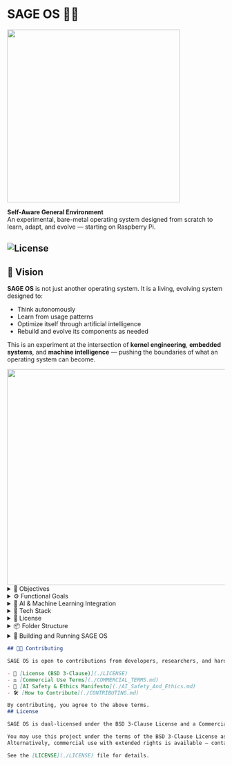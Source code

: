 
# SAGE OS 🌱🧠

<img src="https://github.com/user-attachments/assets/e9f364ed-df0e-4f65-8557-c6c783848907" width="400" height="400" />

**Self-Aware General Environment**  
An experimental, bare-metal operating system designed from scratch to learn, adapt, and evolve — starting on Raspberry Pi.

![License](https://img.shields.io/badge/License-BSD%203--Clause-blue.svg)
---
 
  ## 🔭 Vision 

**SAGE OS** is not just another operating system. It is a living, evolving system designed to:

- Think autonomously
- Learn from usage patterns
- Optimize itself through artificial intelligence
- Rebuild and evolve its components as needed

This is an experiment at the intersection of **kernel engineering**, **embedded systems**, and **machine intelligence** — pushing the boundaries of what an operating system can become.

<img src="https://github.com/user-attachments/assets/a5aeda94-147c-483f-8378-cca4ba023a13" width="600" height="500">


 
<details>
  <summary>🎯 Objectives</summary>

- Build a fully bootable, bare-metal operating system from scratch
- Integrate basic AI/ML models to inform system-level decisions
- Enable self-monitoring and self-optimization over time
- Keep the codebase portable across architectures (starting with ARM/RPi)
  
<img src="https://github.com/user-attachments/assets/a726baa8-dca4-4097-ab31-54b8cd819287" width="600" height="700">

  This image illustrates the **"Self-Evolving, AI-Driven OS Lifecycle"** — a conceptual flow for how your SAGE OS can autonomously detect hardware, build itself, and evolve across platforms.

---

### 🔍 Step-by-Step Breakdown:

1. **AI Detects Architecture and Hardware**

   * On boot or install, SAGE OS's embedded AI analyzes the CPU type, memory, buses, I/O interfaces, and connected devices.

2. **Generate Platform-Specific Kernel and Drivers**

   * Based on the detected architecture (ARM, x86, RISC-V, etc.), the AI compiles or adapts the kernel and drivers tailored to the platform.

3. **Build Disk Image or Container**

   * The AI assembles a bootable `.img`, `.iso`, or container that includes the new kernel, drivers, and shell environment.

4. **Boot Automatically**

   * The new OS version is booted directly, either on the device or inside a VM/emulator (like QEMU) for testing.

5. **Monitor Performance and Stability**

   * AI continuously checks system behavior: uptime, crashes, latency, driver responses, etc.

6. **Stable → Keep New Image**

   * If everything runs well, the system promotes this version as the active build.

7. **Unstable → Roll Back**

   * If issues are found, the AI automatically rolls back to the previous known-good state.

 
---

This workflow allows **SAGE OS to evolve, rebuild, and test itself across any platform** — moving toward true autonomy and architectural universality.
 


</details>

<details>
  <summary>⚙️ Functional Goals</summary>

- [x] Custom bootloader for Raspberry Pi
- [x] Basic kernel with memory & process management
- [ ] Custom command-line shell (SAGE Shell)
- [ ] Integrated AI agent (TinyML / rule-based to start)
- [ ] Self-tuning task scheduler and memory allocator
- [ ] Support for minimal file system
- [ ] Ability to evolve through version-aware updates

</details>

<details>
  <summary>🧠 AI & Machine Learning Integration</summary>

SAGE OS will include embedded, resource-efficient AI components that can:
- Perform local inference (TinyML)
- Observe usage and optimize scheduling
- Trigger self-diagnostics and reconfiguration
- Eventually, enable modular regeneration of subsystems

</details>

<details>
  <summary>🧰 Tech Stack</summary>

- **Languages**: ARM Assembly, C (kernel), Python (tools & ML prototyping)
- **Platform**: Raspberry Pi 4B (64-bit ARMv8)
- **Toolchain**: `arm-none-eabi-gcc`, `QEMU`, `Make`, TinyML (TFLM, uTensor)
- **Build Environment**: macOS M1 (cross-compilation)

</details>

<details>
  <summary>🔐 License</summary>

This project is licensed under the [CC BY-NC 4.0 License](https://creativecommons.org/licenses/by-nc/4.0/).  
You're free to use, modify, and share the code for non-commercial purposes with attribution.  
All rights reserved to the original author.

</details>

<details>
  <summary>📦 Folder Structure</summary>
  
- `boot/` - Architecture-specific boot code
- `kernel/` - Core kernel functionality
- `drivers/` - Hardware drivers
- `scripts/` - Utility scripts for building and testing

</details>

<details>
  <summary>🚀 Building and Running SAGE OS</summary>

## Prerequisites

To build and run SAGE OS, you need the following tools:

- GCC cross-compilers for your target architectures:
  - `x86_64-linux-gnu-gcc` for x86_64
  - `aarch64-linux-gnu-gcc` for ARM64/AArch64
  - `riscv64-linux-gnu-gcc` for RISC-V 64-bit

- QEMU for emulation:
  - `qemu-system-x86_64` for x86_64
  - `qemu-system-aarch64` for ARM64/AArch64
  - `qemu-system-riscv64` for RISC-V 64-bit

### Installing Prerequisites

On Debian/Ubuntu:

```bash
# Install cross-compilers
sudo apt-get install gcc-x86-64-linux-gnu gcc-aarch64-linux-gnu gcc-riscv64-linux-gnu

# Install QEMU
sudo apt-get install qemu-system-x86 qemu-system-arm qemu-system-misc
```

## Building SAGE OS

To build SAGE OS for a specific architecture:

```bash
# Clean previous build artifacts
make clean

# Build for x86_64
make ARCH=x86_64

# Build for ARM64/AArch64
make ARCH=aarch64

# Build for RISC-V 64-bit
make ARCH=riscv64
```

The build process creates:
- Object files for each source file
- `kernel.elf` - The linked ELF executable
- `kernel8.img` - The raw binary image

## Running SAGE OS

### Using QEMU

You can run SAGE OS in QEMU using the provided script:

```bash
# Run on x86_64
./scripts/test_emulated.sh x86_64

# Run on ARM64/AArch64
./scripts/test_emulated.sh aarch64

# Run on RISC-V 64-bit
./scripts/test_emulated.sh riscv64
```

### Running on Real Hardware

For Raspberry Pi (ARM64):
1. Copy `kernel8.img` to the boot partition of your SD card
2. Make sure `config.txt` contains `arm_64bit=1`
3. Boot your Raspberry Pi

## Development

### Adding New Features

1. Add your source files to the appropriate directory
2. Update the Makefile if necessary
3. Build and test using the commands above

### License Compliance

All source files must include the BSD 3-Clause License header. You can check for compliance using:

```bash
./license-checker.py
```

If you need to add license headers to new files:

```bash
./add_license_headers.py
```

## Troubleshooting

### Build Errors

- **Missing compiler**: Make sure you have installed the appropriate cross-compiler for your target architecture
- **Linker errors**: Check that all required object files are being included in the link step

### Runtime Errors

- **Kernel doesn't boot**: Verify that the boot code for your architecture is correctly implemented
- **QEMU crashes**: Make sure you're using the correct QEMU parameters for your architecture

</details>



```md
## 🧑‍💻 Contributing

SAGE OS is open to contributions from developers, researchers, and hardware hackers.

- 📜 [License (BSD 3-Clause)](./LICENSE)
- ⚖️ [Commercial Use Terms](./COMMERCIAL_TERMS.md)
- 🧠 [AI Safety & Ethics Manifesto](./AI_Safety_And_Ethics.md)
- 🛠️ [How to Contribute](./CONTRIBUTING.md)

By contributing, you agree to the above terms.
## License

SAGE OS is dual-licensed under the BSD 3-Clause License and a Commercial License.

You may use this project under the terms of the BSD 3-Clause License as stated in the LICENSE file.  
Alternatively, commercial use with extended rights is available — contact the author for commercial licensing.

See the [LICENSE](./LICENSE) file for details.


